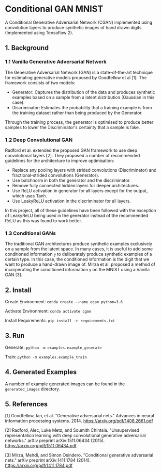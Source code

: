 # Conditional GAN MNIST

A Conditional Generative Adversarial Network (CGAN) implemented 
using convolution layers to produce synthetic images of hand drawn digits
(Implemented using Tensoflow 2).

## 1. Background

### 1.1 Vanilla Generative Adversarial Network
The Generative Adversarial Network (GAN) is a state-of-the-art
technique for estimating generative models proposed by Goodfellow et al [1].
The framework consists of two models: 
- Generator: Captures the distribution of the data and produces synthetic examples
based on a sample from a latent distribution (Gaussian in this case).
- Discriminator: Estimates the probability that a training example is from the training 
dataset rather than being produced by the Generator.

Through the training process, the generator is optimised to produce
better samples to lower the Discriminator's certainty that a sample is fake.

### 1.2 Deep Convolutional GAN

Radford et al. extended the proposed GAN framework to use deep
convolutional layers [2]. They proposed a number of recommended
guidelines for the architecture to improve optimisation:

- Replace any pooling layers with strided convolutions (Discriminator) and fractional-strided
convolutions (Generator).
- Use batchnorm in both the generator and the discriminator.
- Remove fully connected hidden layers for deeper architectures.
- Use ReLU activation in generator for all layers except for the output, which uses Tanh.
- Use LeakyReLU activation in the discriminator for all layers.

In this project, all of these guidelines have been followed with the exception
of LeakyReLU being used in the generator instead of the recommended ReLU as this
was found to work better.

### 1.3 Conditional GANs

The traditional GAN architectures produce synthetic examples
exclusively on a sample from the latent space. In many cases,
it is useful to add some conditioned information `y` to deliberately 
produce synthetic examples of a certain type. In this case, the 
conditioned information is the digit that we want to produce a 
hand-drawn image of. Mirza et al. proposed a method of incorperating
the conditioned information `y` on the MNIST using a Vanilla GAN [3].

## 2. Install

Create Environment: `conda create --name cgan python=3.6`

Activate Environment: `conda activate cgan`

Install Requirements: `pip install -r requirements.txt`

## 3. Run

Generate: `python -m examples.example_generate`

Train: `python -m examples.example_train`

## 4. Generated Examples

A number of example generated images can be found in the
`generated_images` directory.

## 5. References

[1] Goodfellow, Ian, et al. "Generative adversarial nets." Advances in neural information processing systems. 2014.
https://arxiv.org/pdf/1406.2661.pdf

[2] Radford, Alec, Luke Metz, and Soumith Chintala. "Unsupervised representation learning with deep convolutional generative adversarial networks." arXiv preprint arXiv:1511.06434 (2015).
https://arxiv.org/pdf/1511.06434.pdf

[3] Mirza, Mehdi, and Simon Osindero. "Conditional generative adversarial nets." arXiv preprint arXiv:1411.1784 (2014).
https://arxiv.org/pdf/1411.1784.pdf
